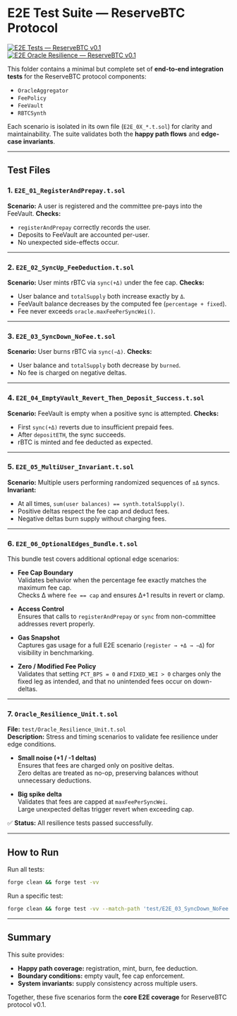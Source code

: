 # E2E Test Suite — ReserveBTC Protocol

[![E2E Tests — ReserveBTC v0.1](https://github.com/reservebtc/app.reservebtc.io/actions/workflows/e2e-tests.yml/badge.svg)](https://github.com/reservebtc/app.reservebtc.io/actions/workflows/e2e-tests.yml)
[![E2E Oracle Resilience — ReserveBTC v0.1](https://github.com/reservebtc/app.reservebtc.io/actions/workflows/e2e-oracle-resilience.yml/badge.svg)](https://github.com/reservebtc/app.reservebtc.io/actions/workflows/e2e-oracle-resilience.yml)

This folder contains a minimal but complete set of **end-to-end integration tests** for the ReserveBTC protocol components:

* `OracleAggregator`
* `FeePolicy`
* `FeeVault`
* `RBTCSynth`

Each scenario is isolated in its own file (`E2E_0X_*.t.sol`) for clarity and maintainability.
The suite validates both the **happy path flows** and **edge-case invariants**.

---

## Test Files

### 1. `E2E_01_RegisterAndPrepay.t.sol`

**Scenario:** A user is registered and the committee pre-pays into the FeeVault.
**Checks:**

* `registerAndPrepay` correctly records the user.
* Deposits to FeeVault are accounted per-user.
* No unexpected side-effects occur.

---

### 2. `E2E_02_SyncUp_FeeDeduction.t.sol`

**Scenario:** User mints rBTC via `sync(+Δ)` under the fee cap.
**Checks:**

* User balance and `totalSupply` both increase exactly by `Δ`.
* FeeVault balance decreases by the computed fee (`percentage + fixed`).
* Fee never exceeds `oracle.maxFeePerSyncWei()`.

---

### 3. `E2E_03_SyncDown_NoFee.t.sol`

**Scenario:** User burns rBTC via `sync(−Δ)`.
**Checks:**

* User balance and `totalSupply` both decrease by `burned`.
* No fee is charged on negative deltas.

---

### 4. `E2E_04_EmptyVault_Revert_Then_Deposit_Success.t.sol`

**Scenario:** FeeVault is empty when a positive sync is attempted.
**Checks:**

* First `sync(+Δ)` reverts due to insufficient prepaid fees.
* After `depositETH`, the sync succeeds.
* rBTC is minted and fee deducted as expected.

---

### 5. `E2E_05_MultiUser_Invariant.t.sol`

**Scenario:** Multiple users performing randomized sequences of `±Δ` syncs.
**Invariant:**

* At all times, `sum(user balances) == synth.totalSupply()`.
* Positive deltas respect the fee cap and deduct fees.
* Negative deltas burn supply without charging fees.

---

### 6. `E2E_06_OptionalEdges_Bundle.t.sol`

This bundle test covers additional optional edge scenarios:

- **Fee Cap Boundary**  
  Validates behavior when the percentage fee exactly matches the maximum fee cap.  
  Checks Δ where `fee == cap` and ensures Δ+1 results in revert or clamp.

- **Access Control**  
  Ensures that calls to `registerAndPrepay` or `sync` from non-committee addresses revert properly.

- **Gas Snapshot**  
  Captures gas usage for a full E2E scenario (`register → +Δ → −Δ`) for visibility in benchmarking.

- **Zero / Modified Fee Policy**  
  Validates that setting `PCT_BPS = 0` and `FIXED_WEI > 0` charges only the fixed leg as intended, and that no unintended fees occur on down-deltas.

---

### 7. `Oracle_Resilience_Unit.t.sol`

**File:** `test/Oracle_Resilience_Unit.t.sol`  
**Description:** Stress and timing scenarios to validate fee resilience under edge conditions.

- **Small noise (+1 / -1 deltas)**  
  Ensures that fees are charged only on positive deltas.  
  Zero deltas are treated as no-op, preserving balances without unnecessary deductions.  

- **Big spike delta**  
  Validates that fees are capped at `maxFeePerSyncWei`.  
  Large unexpected deltas trigger revert when exceeding cap.  

✅ **Status:** All resilience tests passed successfully. 

---

## How to Run

Run all tests:

```bash
forge clean && forge test -vv
```

Run a specific test:

```bash
forge clean && forge test -vv --match-path 'test/E2E_03_SyncDown_NoFee.t.sol'
```

---

## Summary

This suite provides:

* **Happy path coverage:** registration, mint, burn, fee deduction.
* **Boundary conditions:** empty vault, fee cap enforcement.
* **System invariants:** supply consistency across multiple users.

Together, these five scenarios form the **core E2E coverage** for ReserveBTC protocol v0.1.

